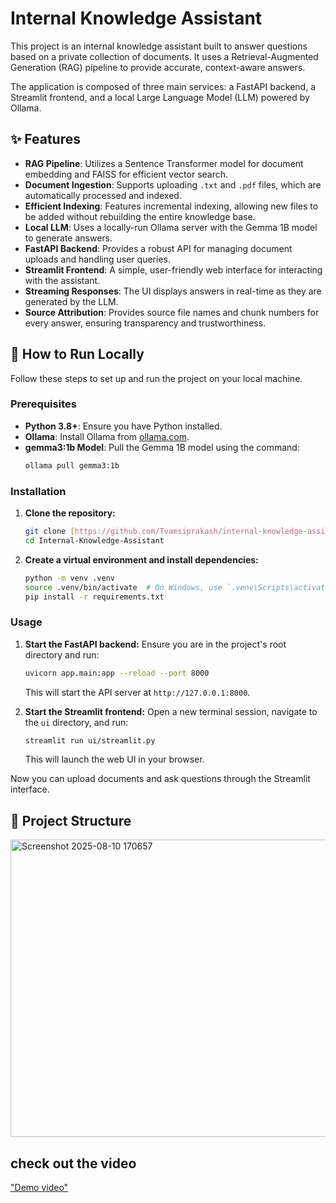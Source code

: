 # Internal Knowledge Assistant

This project is an internal knowledge assistant built to answer questions based on a private collection of documents. It uses a Retrieval-Augmented Generation (RAG) pipeline to provide accurate, context-aware answers.

The application is composed of three main services: a FastAPI backend, a Streamlit frontend, and a local Large Language Model (LLM) powered by Ollama.

## ✨ Features

-   **RAG Pipeline**: Utilizes a Sentence Transformer model for document embedding and FAISS for efficient vector search.
-   **Document Ingestion**: Supports uploading `.txt` and `.pdf` files, which are automatically processed and indexed.
-   **Efficient Indexing**: Features incremental indexing, allowing new files to be added without rebuilding the entire knowledge base.
-   **Local LLM**: Uses a locally-run Ollama server with the Gemma 1B model to generate answers.
-   **FastAPI Backend**: Provides a robust API for managing document uploads and handling user queries.
-   **Streamlit Frontend**: A simple, user-friendly web interface for interacting with the assistant.
-   **Streaming Responses**: The UI displays answers in real-time as they are generated by the LLM.
-   **Source Attribution**: Provides source file names and chunk numbers for every answer, ensuring transparency and trustworthiness.

## 🚀 How to Run Locally

Follow these steps to set up and run the project on your local machine.

### Prerequisites

-   **Python 3.8+**: Ensure you have Python installed.
-   **Ollama**: Install Ollama from [ollama.com](https://ollama.com/).
-   **gemma3:1b Model**: Pull the Gemma 1B model using the command:
    ```bash
    ollama pull gemma3:1b
    ```

### Installation

1.  **Clone the repository:**
    ```bash
    git clone [https://github.com/Tvamsiprakash/internal-knowledge-assistant.git]
    cd Internal-Knowledge-Assistant
    ```

2.  **Create a virtual environment and install dependencies:**
    ```bash
    python -m venv .venv
    source .venv/bin/activate  # On Windows, use `.venv\Scripts\activate`
    pip install -r requirements.txt
    ```

### Usage

1.  **Start the FastAPI backend:**
    Ensure you are in the project's root directory and run:
    ```bash
    uvicorn app.main:app --reload --port 8000
    ```
    This will start the API server at `http://127.0.0.1:8000`.

2.  **Start the Streamlit frontend:**
    Open a new terminal session, navigate to the `ui` directory, and run:
    ```bash
    streamlit run ui/streamlit.py
    ```
    This will launch the web UI in your browser.

Now you can upload documents and ask questions through the Streamlit interface.

## 📁 Project Structure

<img width="642" height="476" alt="Screenshot 2025-08-10 170657" src="https://github.com/user-attachments/assets/50b7caf4-f517-496e-ada5-ef8cae7aa9fa" />

## check out the video
["Demo video"](https://drive.google.com/file/d/1dZqSWwCpOTaMqN5hP0-3zmK7pEvn53kC/view?usp=sharing)
